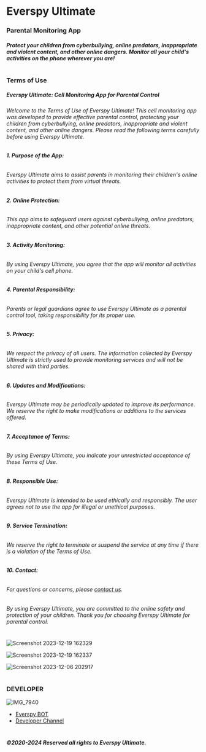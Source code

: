 

# Everspy Ultimate
### Parental Monitoring App
##### Protect your children from cyberbullying, online predators, inappropriate and violent content, and other online dangers. Monitor all your child's activities on the phone wherever you are!

#

### Terms of Use
##### Everspy Ultimate: Cell Monitoring App for Parental Control

  

###### Welcome to the Terms of Use of Everspy Ultimate! This cell monitoring app was developed to provide effective parental control, protecting your children from cyberbullying, online predators, inappropriate and violent content, and other online dangers. Please read the following terms carefully before using Everspy Ultimate.

  

###### **1. Purpose of the App:**

###### Everspy Ultimate aims to assist parents in monitoring their children's online activities to protect them from virtual threats.

  

###### **2. Online Protection:**

###### This app aims to safeguard users against cyberbullying, online predators, inappropriate content, and other potential online threats.

  

###### **3. Activity Monitoring:**

###### By using Everspy Ultimate, you agree that the app will monitor all activities on your child's cell phone.

  

###### **4. Parental Responsibility:**

###### Parents or legal guardians agree to use Everspy Ultimate as a parental control tool, taking responsibility for its proper use.

  

###### **5. Privacy:**

###### We respect the privacy of all users. The information collected by Everspy Ultimate is strictly used to provide monitoring services and will not be shared with third parties.

  

###### **6. Updates and Modifications:**

###### Everspy Ultimate may be periodically updated to improve its performance. We reserve the right to make modifications or additions to the services offered.

  

###### **7. Acceptance of Terms:**

###### By using Everspy Ultimate, you indicate your unrestricted acceptance of these Terms of Use.

  

###### **8. Responsible Use:**

###### Everspy Ultimate is intended to be used ethically and responsibly. The user agrees not to use the app for illegal or unethical purposes.

  

###### **9. Service Termination:**

###### We reserve the right to terminate or suspend the service at any time if there is a violation of the Terms of Use.

  

###### **10. Contact:**

###### For questions or concerns, please [contact us](https://t.me/nsmttodev).

  

###### By using Everspy Ultimate, you are committed to the online safety and protection of your children. Thank you for choosing Everspy Ultimate for parental control.
#
![Screenshot 2023-12-19 162329](https://github.com/nsmttodevelop/Everspy-Ultimate/assets/153394180/c1c14d20-d21f-46fd-a43a-3c61102ea51f)

![Screenshot 2023-12-19 162337](https://github.com/nsmttodevelop/Everspy-Ultimate/assets/153394180/e3f6c5e5-11c3-4bac-8be0-a2c96ed2585d)

![Screenshot 2023-12-06 202917](https://github.com/nsmttodev8/EverspyUltimate/assets/153156016/eae59cf4-901f-4f68-9b0f-53d9c3f9c399)
#
### **DEVELOPER**
![IMG_7940](https://github.com/nsmttodevelop/Everspy-Ultimate/assets/153394180/75aaebde-f492-4a18-ad5b-6de3daa0e04a)


- [Everspy BOT](https://t.me/EverspyMarketBot)
- [Developer Channel](https://t.me/EverspyRatAndroid)

#

#




  
##### ©2020-2024 Reserved all rights to Everspy Ultimate.
